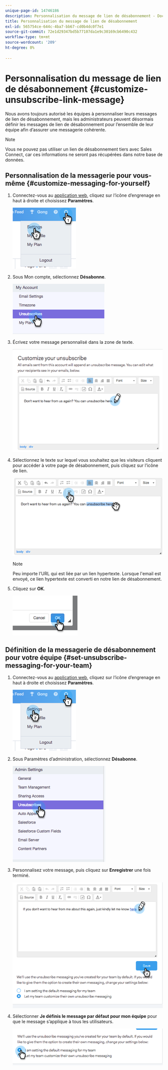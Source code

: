 ```yaml
---
unique-page-id: 14746186
description: Personnalisation du message de lien de désabonnement - Documents Marketo - Documentation du produit
title: Personnalisation du message de lien de désabonnement
exl-id: 565754ce-644c-4ba7-bb67-cd0b4dc0f7e1
source-git-commit: 72e1d29347bd5b77107da1e9c30169cb6490c432
workflow-type: tm+mt
source-wordcount: '209'
ht-degree: 0%

---
```


# Personnalisation du message de lien de désabonnement {#customize-unsubscribe-link-message}

Nous avons toujours autorisé les équipes à personnaliser leurs messages de lien de désabonnement, mais les administrateurs peuvent désormais définir les messages de lien de désabonnement pour l’ensemble de leur équipe afin d’assurer une messagerie cohérente.

>[!NOTE]
>
>Vous ne pouvez pas utiliser un lien de désabonnement tiers avec Sales Connect, car ces informations ne seront pas récupérées dans notre base de données.

## Personnalisation de la messagerie pour vous-même {#customize-messaging-for-yourself}

1. Connectez-vous au [application web](https://toutapp.com/login), cliquez sur l’icône d’engrenage en haut à droite et choisissez **Paramètres**.

   ![](assets/one.png)

1. Sous Mon compte, sélectionnez **Désabonne**.

   ![](assets/two-1.png)

1. Écrivez votre message personnalisé dans la zone de texte.

   ![](assets/three-1.png)

1. Sélectionnez le texte sur lequel vous souhaitez que les visiteurs cliquent pour accéder à votre page de désabonnement, puis cliquez sur l’icône de lien.

   ![](assets/four-1.png)

   >[!NOTE]
   >
   >Peu importe l’URL qui est liée par un lien hypertexte. Lorsque l&#39;email est envoyé, ce lien hypertexte est converti en notre lien de désabonnement.

1. Cliquez sur **OK**.

   ![](assets/five.png)

## Définition de la messagerie de désabonnement pour votre équipe {#set-unsubscribe-messaging-for-your-team}

1. Connectez-vous au [application web](https://toutapp.com/login), cliquez sur l’icône d’engrenage en haut à droite et choisissez **Paramètres**.

   ![](assets/six.png)

1. Sous Paramètres d’administration, sélectionnez **Désabonne**.

   ![](assets/eight.png)

1. Personnalisez votre message, puis cliquez sur **Enregistrer** une fois terminé.

   ![](assets/seven.png)

1. Sélectionner **Je définis le message par défaut pour mon équipe** pour que le message s’applique à tous les utilisateurs.

   ![](assets/eleven.png)
